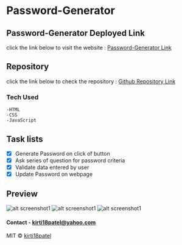 # Password-Generator

## Password-Generator Deployed Link
click the link below to visit the website : [Password-Generator Link](https://kirti18patel.github.io/Password-Generator/)

## Repository
click the link below to check the repository : [Github Repository Link](https://github.com/kirti18patel/Password-Generator)

### Tech Used
    -HTML 
    -CSS
    -JavaScript

## Task lists
- [x] Generate Password on click of button
- [x] Ask series of question for password criteria
- [x] Validate data entered by user
- [x] Update Password on webpage

## Preview
![alt screenshot1](assets/images/screenshot1.png)
![alt screenshot1](assets/images/screenshot2.png)
![alt screenshot1](assets/images/screenshot3.png)

#### Contact - **kirti18patel@yahoo.com**

MIT © [kirti18patel]()